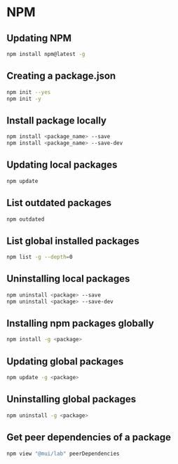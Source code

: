 # NPM

## Updating NPM

```bash
npm install npm@latest -g
```

## Creating a package.json

```bash
npm init --yes
npm init -y
```

## Install package locally

```bash
npm install <package_name> --save
npm install <package_name> --save-dev
```

## Updating local packages

```bash
npm update
```

## List outdated packages

```bash
npm outdated
```

## List global installed packages

```bash
npm list -g --depth=0
```

## Uninstalling local packages

```bash
npm uninstall <package> --save
npm uninstall <package> --save-dev
```

## Installing npm packages globally

```bash
npm install -g <package>
```

## Updating global packages

```bash
npm update -g <package>
```


## Uninstalling global packages

```bash
npm uninstall -g <package>
```

## Get peer dependencies of a package

```bash
npm view "@mui/lab" peerDependencies
```
